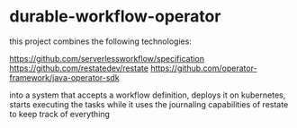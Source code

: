 # durable-workflow-operator

this project combines the following technologies:

https://github.com/serverlessworkflow/specification
https://github.com/restatedev/restate
https://github.com/operator-framework/java-operator-sdk

into a system that accepts a workflow definition, deploys it on kubernetes, starts executing the tasks while it uses the journaling capabilities of restate to keep track of everything
